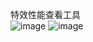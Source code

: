
特效性能查看工具  
![image](https://github.com/gmhevinci/MotionFramework/raw/master/Docs/Image/img104.png)
![image](https://github.com/gmhevinci/MotionFramework/raw/master/Docs/Image/img105.png)